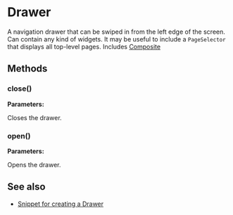 ---
---
# Drawer
A navigation drawer that can be swiped in from the left edge of the screen. Can contain any kind of widgets. It may be useful to include a `PageSelector` that displays all top-level pages.
Includes [Composite](Composite.md)

## Methods
### close()


**Parameters:**



Closes the drawer.

### open()


**Parameters:**



Opens the drawer.


## See also
- [Snippet for creating a Drawer](https://github.com/eclipsesource/tabris-js/blob/v1.2.0/snippets/drawer/drawer.js)
